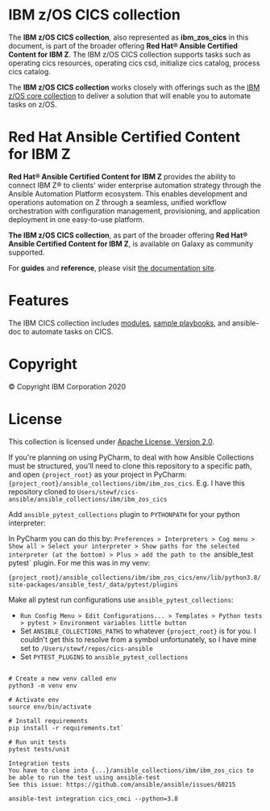 IBM z/OS CICS collection
========================

The **IBM z/OS CICS collection**, also represented as **ibm\_zos\_cics**
in this document, is part of the broader offering **Red Hat® Ansible
Certified Content for IBM Z**. The IBM z/OS CICS collection supports tasks
such as operating cics resources, operating cics csd, initialize cics catalog,
process cics catalog.

The **IBM z/OS CICS collection** works closely with offerings such as the 
[IBM z/OS core collection](https://github.com/ansible-collections/ibm_zos_core) 
to deliver a solution that will enable you to automate tasks on z/OS.

Red Hat Ansible Certified Content for IBM Z
===========================================

**Red Hat® Ansible Certified Content for IBM Z** provides the ability to
connect IBM Z® to clients\' wider enterprise automation strategy through
the Ansible Automation Platform ecosystem. This enables development and
operations automation on Z through a seamless, unified workflow
orchestration with configuration management, provisioning, and
application deployment in one easy-to-use platform.

**The IBM z/OS CICS collection**, as part of the broader offering
**Red Hat® Ansible Certified Content for IBM Z**, is available on Galaxy as 
community supported.

For **guides** and **reference**, please visit [the documentation
site](https://ansible-collections.github.io/ibm_zos_cics/).

Features
========

The IBM CICS collection includes
[modules](https://github.com/ansible-collections/ibm_zos_cics/tree/master/plugins/modules/),
[sample playbooks](https://github.com/ansible-collections/ibm_zos_cics/tree/master/playbooks/),
and ansible-doc to automate tasks on CICS.

Copyright
=========

© Copyright IBM Corporation 2020

License
=======

This collection is licensed under [Apache License, Version 2.0](https://opensource.org/licenses/Apache-2.0).


If you're planning on using PyCharm, to deal with how Ansible Collections must be structured, you'll need to clone this repository to a specific path, and open `{project_root}` as your project in PyCharm: `{project_root}/ansible_collections/ibm/ibm_zos_cics`.  E.g. I have this repository cloned to `Users/stewf/cics-ansible/ansible_collections/ibm/ibm_zos_cics`

Add `ansible_pytest_collections` plugin to `PYTHONPATH` for your python interpreter:

In PyCharm you can do this by: `Preferences > Interpreters > Cog menu > Show all > Select your interpreter > Show paths for the selected interpreter (at the bottom) > Plus > add the path to the `ansible_test` `pytest` plugin.  For me this was in my venv:

`{project_root}/ansible_collections/ibm/ibm_zos_cics/env/lib/python3.8/site-packages/ansible_test/_data/pytest/plugins`

Make all pytest run configurations use `ansible_pytest_collections`:

- `Run Config Menu > Edit Configurations... > Templates > Python tests > pytest > Environment variables little button`
- Set `ANSIBLE_COLLECTIONS_PATHS` to whatever `{project_root}` is for you.  I couldn't get this to resolve from a symbol unfortunately, so I have mine set to `/Users/stewf/repos/cics-ansible`
- Set `PYTEST_PLUGINS` to `ansible_pytest_collections`

```

# Create a new venv called env
python3 -m venv env

# Activate env
source env/bin/activate

# Install requirements
pip install -r requirements.txt`
```

```
# Run unit tests
pytest tests/unit
```

```
Integration tests
You have to clone into {...}/ansible_collections/ibm/ibm_zos_cics to be able to run the test using ansible-test
See this issue: https://github.com/ansible/ansible/issues/60215

ansible-test integration cics_cmci --python=3.8
```